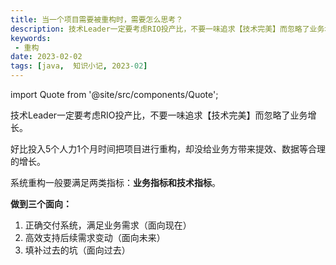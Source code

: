 ```yaml
---
title: 当一个项目需要被重构时，需要怎么思考？
description: 技术Leader一定要考虑RIO投产比，不要一味追求【技术完美】而忽略了业务增长。好比投入5个人力1个月时间把项目进行重构，却没给业务方带来提效、数据等合理的增长。
keywords:
 - 重构
date: 2023-02-02
tags: [java,  知识小记, 2023-02]
---
```


import Quote from '@site/src/components/Quote';

> <Quote></Quote>

技术Leader一定要考虑RIO投产比，不要一味追求【技术完美】而忽略了业务增长。

好比投入5个人力1个月时间把项目进行重构，却没给业务方带来提效、数据等合理的增长。

系统重构一般要满足两类指标：**业务指标和技术指标**。

**做到三个面向：**
1. 正确交付系统，满足业务需求（面向现在）
2. 高效支持后续需求变动（面向未来）
3. 填补过去的坑（面向过去）
